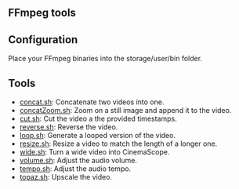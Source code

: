 FFmpeg tools
---

## Configuration

Place your FFmpeg binaries into the storage/user/bin folder.

## Tools

- [concat.sh](concat.sh): Concatenate two videos into one.
- [concatZoom.sh](concatZoom.sh): Zoom on a still image and append it to the video.
- [cut.sh](cut.sh): Cut the video a the provided timestamps.
- [reverse.sh](reverse.sh): Reverse the video.
- [loop.sh](loop.sh): Generate a looped version of the video.
- [resize.sh](resize.sh): Resize a video to match the length of a longer one.
- [wide.sh](wide.sh): Turn a wide video into CinemaScope.
- [volume.sh](volume.sh): Adjust the audio volume.
- [tempo.sh](tempo.sh): Adjust the audio tempo.
- [topaz.sh](topaz.sh): Upscale the video.
